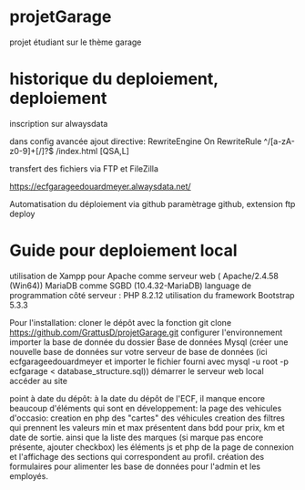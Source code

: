 # projetGarage
projet étudiant sur le thème garage


# historique du deploiement, deploiement
 inscription sur alwaysdata

 dans config avancée ajout directive:
    RewriteEngine On
RewriteRule ^/[a-zA-z0-9]+[/]?$ /index.html [QSA,L]

transfert des fichiers via FTP et FileZilla

https://ecfgarageedouardmeyer.alwaysdata.net/ 

Automatisation du déploiement via github
paramètrage github, extension ftp deploy


# Guide pour deploiement local
utilisation de Xampp pour
    Apache comme serveur web (	Apache/2.4.58 (Win64))
    MariaDB comme SGBD (10.4.32-MariaDB)
    language de programmation côté serveur : PHP 8.2.12
utilisation du framework Bootstrap 5.3.3

Pour l'installation:
cloner le dépôt avec la fonction git clone https://github.com/GrattusD/projetGarage.git
configurer l'environnement
importer la base de donnée du dossier Base de données Mysql (créer une nouvelle base de données sur votre serveur de base de données (ici ecfgarageedouardmeyer et importer le fichier fourni avec mysql -u root -p ecfgarage < database_structure.sql))
démarrer le serveur web local
accéder au site

point à date du dépôt:
à la date du dépôt de l'ECF, il manque encore beaucoup d'éléments qui sont en développement:
    la page des vehicules d'occasio: creation en php des "cartes" des véhicules 
    creation des filtres qui prennent les valeurs min et max présentent dans bdd pour prix, km et date de sortie. ainsi que la liste des marques (si marque pas encore présente, ajouter checkbox)
    les éléments js et php de la page de connexion et l'affichage des sections qui correspondent au profil.
    création des formulaires pour alimenter les base de données pour l'admin et les employés.